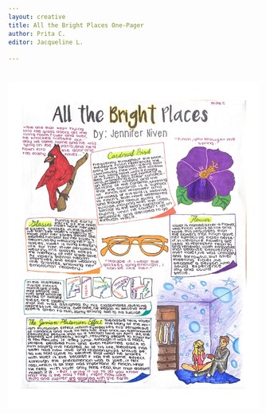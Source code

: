 ```yaml
---
layout: creative
title: All the Bright Places One-Pager
author: Prita C.
editor: Jacqueline L.

---
```

# ![](/uploads/prita-pager-final.jpg)